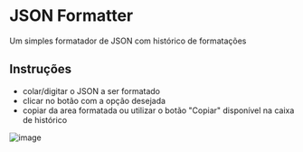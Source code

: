 # JSON Formatter

Um simples formatador de JSON com histórico de formatações

## Instruções
- colar/digitar o JSON a ser formatado
- clicar no botão com a opção desejada
- copiar da area formatada ou utilizar o botão "Copiar" disponível na caixa de histórico

![image](https://i.imgur.com/FTvREl1.gif)
